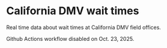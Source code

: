 # California DMV wait times
Real time data about wait times at California DMV field offices.

Github Actions workflow disabled on Oct. 23, 2025. 
